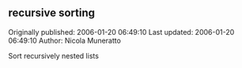 ## recursive sorting

Originally published: 2006-01-20 06:49:10
Last updated: 2006-01-20 06:49:10
Author: Nicola Muneratto

Sort recursively nested lists